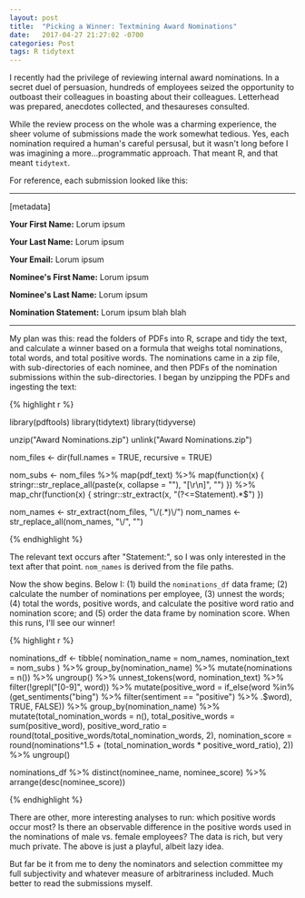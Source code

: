 ```yaml
---
layout: post
title:  "Picking a Winner: Textmining Award Nominations"
date:   2017-04-27 21:27:02 -0700
categories: Post
tags: R tidytext
---
```


I recently had the privilege of reviewing internal award nominations. In a secret duel of persuasion, hundreds of employees seized 
the opportunity to outboast their colleagues in boasting about their colleagues. Letterhead was prepared, anecdotes collected,
and thesaureses consulted. 

While the review process on the whole was a charming experience, the sheer volume of submissions made the work somewhat tedious. Yes,
each nomination required a human's careful persusal, but it wasn't long before I was imagining a more...programmatic approach. That
meant R, and that meant `tidytext`.

<!--more-->

For reference, each submission looked like this:

***

[metadata]

**Your First Name:** Lorum ipsum

**Your Last Name:** Lorum ipsum

**Your Email:** Lorum ipsum

**Nominee's First Name:** Lorum ipsum

**Nominee's Last Name:** Lorum ipsum

**Nomination Statement:** Lorum ipsum blah blah

***


My plan was this: read the folders of PDFs into R, scrape and tidy the text, and calculate a winner based on a formula
that weighs total nominations, total words, and total positive words. The nominations came in a zip file, with sub-directories of
each nominee, and then PDFs of the nomination submissions within the sub-directories. I began by unzipping the PDFs and ingesting
the text:

{% highlight r %}

library(pdftools)
library(tidytext)
library(tidyverse)

unzip("Award Nominations.zip")
unlink("Award Nominations.zip")

nom_files <- dir(full.names = TRUE, recursive = TRUE) 

nom_subs <- nom_files %>% 
  map(pdf_text) %>% 
  map(function(x) {
    stringr::str_replace_all(paste(x, collapse = ""), "[\r\n]", "")
  }) %>% 
  map_chr(function(x) {
    stringr::str_extract(x, "(?<=Statement).*$")
  })

nom_names <- str_extract(nom_files, "\\/(.*)\\/")
nom_names <- str_replace_all(nom_names, "\\/", "")

{% endhighlight %}

The relevant text occurs after "Statement:", so I was only interested in the text after that point. `nom_names` is derived from
the file paths. 

Now the show begins. Below I: (1) build the `nominations_df` data frame; (2) calculate the number of nominations per employee,
(3) unnest the words; (4) total the words, positive words, and calculate the positive word ratio and nomination score; and
(5) order the data frame by nomination score. When this runs, I'll see our winner!



{% highlight r %}

nominations_df <- tibble(
  nomination_name = nom_names,
  nomination_text = nom_subs
) %>% 
  group_by(nomination_name) %>% 
  mutate(nominations = n()) %>% 
  ungroup() %>%
  unnest_tokens(word, nomination_text) %>% 
  filter(!grepl("[0-9]", word)) %>% 
  mutate(positive_word = if_else(word %in% (get_sentiments("bing") %>% 
                                   filter(sentiment == "positive") %>% 
                                   .$word), 
                                 TRUE, FALSE)) %>% 
  group_by(nomination_name) %>% 
  mutate(total_nomination_words = n(),
         total_positive_words = sum(positive_word),
         positive_word_ratio = round(total_positive_words/total_nomination_words, 2),
         nomination_score = round(nominations^1.5 + (total_nomination_words * positive_word_ratio), 2)) %>% 
  ungroup()
  
nominations_df %>% 
  distinct(nominee_name, nominee_score) %>% 
  arrange(desc(nominee_score))

{% endhighlight %}

There are other, more interesting analyses to run: which positive words occur most? Is there an observable difference in 
the positive words used in the nominations of male vs. female employees? The data is rich, but very much private. The above is
just a playful, albeit lazy idea. 

But far be it from me to deny the nominators and selection committee my full subjectivity and whatever measure of arbitrariness included. 
Much better to read the submissions myself.  






